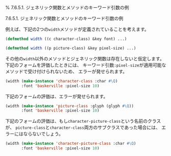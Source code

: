 % 7.6.5.1. ジェネリック関数とメソッドのキーワード引数の例

7.6.5.1. ジェネリック関数とメソッドのキーワード引数の例


例えば、下記の2つの`width`メソッドが定義されていることを考えます。

```lisp
(defmethod width ((c character-class) &key font) ...)

(defmethod width ((p picture-class) &key pixel-size) ...)
```

その他の`width`以外のメソッドとジェネリック関数は存在しないと仮定します。
下記のフォームを評価したときには、
キーワード引数`:pixel-size`が適用可能なメソッドで受け付けられないため、
エラーが発せられます。

```lisp
(width (make-instance 'character-class :char #\Q)
       :font 'baskerville :pixel-size 10)
```

下記のフォームの評価は、エラーが発せられます。

```lisp
(width (make-instance 'picture-class :glyph (glyph #\Q))
       :font 'baskerville :pixel-size 10)
```

下記のフォームの評価は、もし`character-picture-class`という名前のクラスが、
`picture-class`と`character-class`両方のサブクラスであった場合には、
エラーにはならないでしょう。

```lisp
(width (make-instance 'character-picture-class :char #\Q)
       :font 'baskerville :pixel-size 10)

